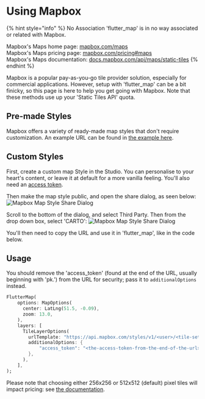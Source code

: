 # Using Mapbox

{% hint style="info" %}
No Association 'flutter\_map' is in no way associated or related with Mapbox.

Mapbox's Maps home page: [mapbox.com/maps](https://www.mapbox.com/maps)\
Mapbox's Maps pricing page: [mapbox.com/pricing#maps](https://www.mapbox.com/pricing#maps)\
Mapbox's Maps documentation: [docs.mapbox.com/api/maps/static-tiles](https://docs.mapbox.com/api/maps/static-tiles)
{% endhint %}

Mapbox is a popular pay-as-you-go tile provider solution, especially for commercial applications. However, setup with 'flutter\_map' can be a bit finicky, so this page is here to help you get going with Mapbox. Note that these methods use up your 'Static Tiles API' quota.

## Pre-made Styles

Mapbox offers a variety of ready-made map styles that don't require customization. An example URL can be found in [the example here](https://docs.mapbox.com/api/maps/static-tiles/#example-request-retrieve-raster-tiles-from-styles).

## Custom Styles

First, create a custom map Style in the Studio. You can personalise to your heart's content, or leave it at default for a more vanilla feeling. You'll also need an [access token](https://docs.mapbox.com/help/getting-started/access-tokens/).

Then make the map style public, and open the share dialog, as seen below: ![Mapbox Map Style Share Dialog](<../.gitbook/assets/flutter\_map wiki mapbox1>)

Scroll to the bottom of the dialog, and select Third Party. Then from the drop down box, select 'CARTO': ![Mapbox Map Style Share Dialog](<../.gitbook/assets/flutter\_map wiki mapbox2>)

You'll then need to copy the URL and use it in 'flutter\_map', like in the code below.

## Usage

You should remove the 'access\_token' (found at the end of the URL, usually beginning with 'pk.') from the URL for security; pass it to `additionalOptions` instead.

```dart
FlutterMap(
    options: MapOptions(
      center: LatLng(51.5, -0.09),
      zoom: 13.0,
    ),
    layers: [
      TileLayerOptions(
        urlTemplate: "https://api.mapbox.com/styles/v1/<user>/<tile-set-id>/tiles/<256/512>/{z}/{x}/{y}@2x?access_token={access_token}",
        additionalOptions: {
            "access_token": "<the-access-token-from-the-end-of-the-url>"
        },
      ),
    ],
);
```

Please note that choosing either 256x256 or 512x512 (default) pixel tiles will impact pricing: see [the documentation](https://docs.mapbox.com/api/maps/static-tiles/#manage-static-tiles-api-costs).
